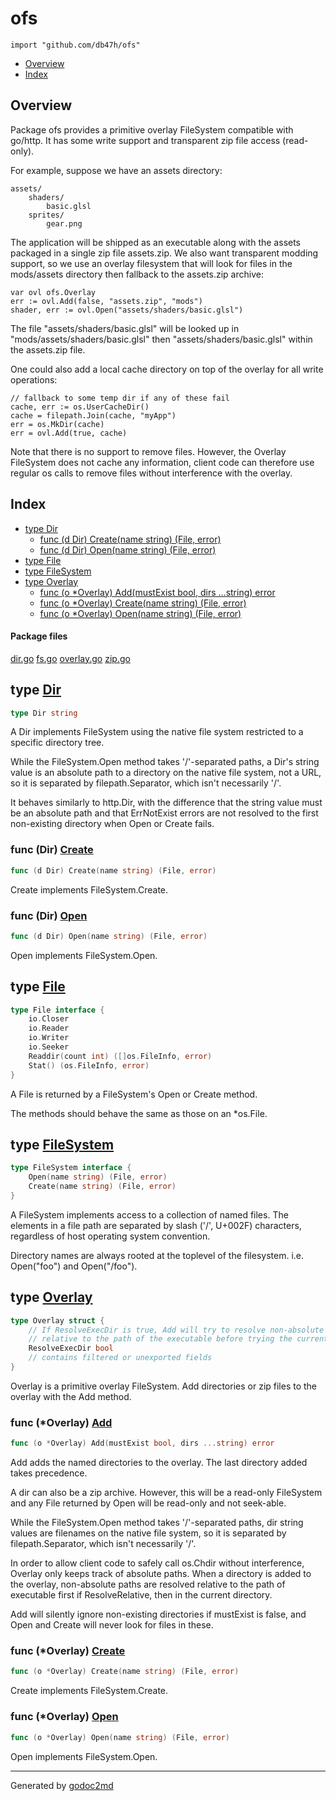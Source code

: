 # ofs
`import "github.com/db47h/ofs"`

* [Overview](#pkg-overview)
* [Index](#pkg-index)

## <a name="pkg-overview">Overview</a>
Package ofs provides a primitive overlay FileSystem compatible with go/http.
It has some write support and transparent zip file access (read-only).

For example, suppose we have an assets directory:


	assets/
		shaders/
			basic.glsl
		sprites/
			gear.png

The application will be shipped as an executable along with the assets packaged
in a single zip file assets.zip. We also want transparent modding support, so
we use an overlay filesystem that will look for files in the mods/assets
directory then fallback to the assets.zip archive:


	var ovl ofs.Overlay
	err := ovl.Add(false, "assets.zip", "mods")
	shader, err := ovl.Open("assets/shaders/basic.glsl")

The file "assets/shaders/basic.glsl" will be looked up in "mods/assets/shaders/basic.glsl"
then "assets/shaders/basic.glsl" within the assets.zip file.

One could also add a local cache directory on top of the overlay for all write
operations:


	// fallback to some temp dir if any of these fail
	cache, err := os.UserCacheDir()
	cache = filepath.Join(cache, "myApp")
	err = os.MkDir(cache)
	err = ovl.Add(true, cache)

Note that there is no support to remove files. However, the Overlay FileSystem
does not cache any information, client code can therefore use regular os calls
to remove files without interference with the overlay.




## <a name="pkg-index">Index</a>
* [type Dir](#Dir)
  * [func (d Dir) Create(name string) (File, error)](#Dir.Create)
  * [func (d Dir) Open(name string) (File, error)](#Dir.Open)
* [type File](#File)
* [type FileSystem](#FileSystem)
* [type Overlay](#Overlay)
  * [func (o *Overlay) Add(mustExist bool, dirs ...string) error](#Overlay.Add)
  * [func (o *Overlay) Create(name string) (File, error)](#Overlay.Create)
  * [func (o *Overlay) Open(name string) (File, error)](#Overlay.Open)


#### <a name="pkg-files">Package files</a>
[dir.go](/src/target/dir.go) [fs.go](/src/target/fs.go) [overlay.go](/src/target/overlay.go) [zip.go](/src/target/zip.go) 






## <a name="Dir">type</a> [Dir](/src/target/dir.go?s=814:829#L27)
``` go
type Dir string
```
A Dir implements FileSystem using the native file system restricted to a
specific directory tree.

While the FileSystem.Open method takes '/'-separated paths, a Dir's string
value is an absolute path to a directory on the native file system, not a
URL, so it is separated by filepath.Separator, which isn't necessarily '/'.

It behaves similarly to http.Dir, with the difference that the string value
must be an absolute path and that ErrNotExist errors are not resolved to the
first non-existing directory when Open or Create fails.










### <a name="Dir.Create">func</a> (Dir) [Create](/src/target/dir.go?s=1518:1564#L52)
``` go
func (d Dir) Create(name string) (File, error)
```
Create implements FileSystem.Create.




### <a name="Dir.Open">func</a> (Dir) [Open](/src/target/dir.go?s=1281:1325#L43)
``` go
func (d Dir) Open(name string) (File, error)
```
Open implements FileSystem.Open.




## <a name="File">type</a> [File](/src/target/fs.go?s=325:464#L16)
``` go
type File interface {
    io.Closer
    io.Reader
    io.Writer
    io.Seeker
    Readdir(count int) ([]os.FileInfo, error)
    Stat() (os.FileInfo, error)
}
```
A File is returned by a FileSystem's Open or Create method.

The methods should behave the same as those on an *os.File.










## <a name="FileSystem">type</a> [FileSystem](/src/target/fs.go?s=779:876#L32)
``` go
type FileSystem interface {
    Open(name string) (File, error)
    Create(name string) (File, error)
}
```
A FileSystem implements access to a collection of named files. The elements
in a file path are separated by slash ('/', U+002F) characters, regardless of
host operating system convention.

Directory names are always rooted at the toplevel of the filesystem. i.e. Open("foo")
and Open("/foo").










## <a name="Overlay">type</a> [Overlay](/src/target/overlay.go?s=1959:2217#L74)
``` go
type Overlay struct {
    // If ResolveExecDir is true, Add will try to resolve non-absolute paths
    // relative to the path of the executable before trying the current directory.
    ResolveExecDir bool
    // contains filtered or unexported fields
}
```
Overlay is a primitive overlay FileSystem. Add directories or zip files to the overlay with
the Add method.










### <a name="Overlay.Add">func</a> (\*Overlay) [Add](/src/target/overlay.go?s=3113:3172#L100)
``` go
func (o *Overlay) Add(mustExist bool, dirs ...string) error
```
Add adds the named directories to the overlay. The last directory added takes
precedence.

A dir can also be a zip archive. However, this will be a read-only FileSystem
and any File returned by Open will be read-only and not seek-able.

While the FileSystem.Open method takes '/'-separated paths, dir string values
are filenames on the native file system, so it is separated by
filepath.Separator, which isn't necessarily '/'.

In order to allow client code to safely call os.Chdir without interference,
Overlay only keeps track of absolute paths. When a directory is added to the
overlay, non-absolute paths are resolved relative to the path of executable
first if ResolveRelative, then in the current directory.

Add will silently ignore non-existing directories if mustExist is false, and
Open and Create will never look for files in these.




### <a name="Overlay.Create">func</a> (\*Overlay) [Create](/src/target/overlay.go?s=4762:4813#L170)
``` go
func (o *Overlay) Create(name string) (File, error)
```
Create implements FileSystem.Create.




### <a name="Overlay.Open">func</a> (\*Overlay) [Open](/src/target/overlay.go?s=4288:4337#L150)
``` go
func (o *Overlay) Open(name string) (File, error)
```
Open implements FileSystem.Open.








- - -
Generated by [godoc2md](http://godoc.org/github.com/davecheney/godoc2md)
